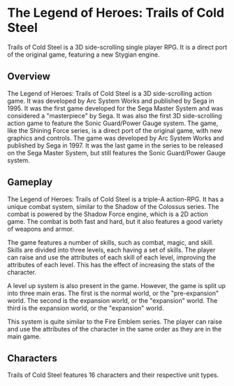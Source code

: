 # The Legend of Heroes: Trails of Cold Steel

Trails of Cold Steel is a 3D side-scrolling single player RPG. It is a direct port of the original game, featuring a new Stygian engine.

## Overview

The Legend of Heroes: Trails of Cold Steel is a 3D side-scrolling action game. It was developed by Arc System Works and published by Sega in 1995. It was the first game developed for the Sega Master System and was considered a "masterpiece" by Sega. It was also the first 3D side-scrolling action game to feature the Sonic Guard/Power Gauge system. The game, like the Shining Force series, is a direct port of the original game, with new graphics and controls. The game was developed by Arc System Works and published by Sega in 1997. It was the last game in the series to be released on the Sega Master System, but still features the Sonic Guard/Power Gauge system.

## Gameplay

The Legend of Heroes: Trails of Cold Steel is a triple-A action-RPG. It has a unique combat system, similar to the Shadow of the Colossus series. The combat is powered by the Shadow Force engine, which is a 2D action game. The combat is both fast and hard, but it also features a good variety of weapons and armor.

The game features a number of skills, such as combat, magic, and skill. Skills are divided into three levels, each having a set of skills. The player can raise and use the attributes of each skill of each level, improving the attributes of each level. This has the effect of increasing the stats of the character.

A level up system is also present in the game. However, the game is split up into three main eras. The first is the normal world, or the "pre-expansion" world. The second is the expansion world, or the "expansion" world. The third is the expansion world, or the "expansion" world.

This system is quite similar to the Fire Emblem series. The player can raise and use the attributes of the character in the same order as they are in the main game.

## Characters

Trails of Cold Steel features 16 characters and their respective unit types.  

###    

###